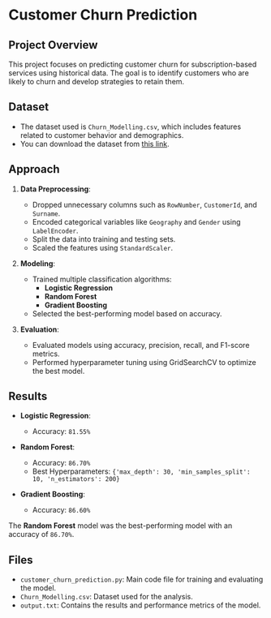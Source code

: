 # Customer Churn Prediction

## Project Overview

This project focuses on predicting customer churn for subscription-based services using historical data. The goal is to identify customers who are likely to churn and develop strategies to retain them.

## Dataset

- The dataset used is `Churn_Modelling.csv`, which includes features related to customer behavior and demographics.
- You can download the dataset from [this link](https://www.kaggle.com/datasets/shantanudhakadd/bank-customer-churn-prediction).

## Approach

1. **Data Preprocessing**:
   - Dropped unnecessary columns such as `RowNumber`, `CustomerId`, and `Surname`.
   - Encoded categorical variables like `Geography` and `Gender` using `LabelEncoder`.
   - Split the data into training and testing sets.
   - Scaled the features using `StandardScaler`.

2. **Modeling**:
   - Trained multiple classification algorithms:
     - **Logistic Regression**
     - **Random Forest**
     - **Gradient Boosting**
   - Selected the best-performing model based on accuracy.

3. **Evaluation**:
   - Evaluated models using accuracy, precision, recall, and F1-score metrics.
   - Performed hyperparameter tuning using GridSearchCV to optimize the best model.

## Results

- **Logistic Regression**:
  - Accuracy: `81.55%`

- **Random Forest**:
  - Accuracy: `86.70%`
  - Best Hyperparameters: `{'max_depth': 30, 'min_samples_split': 10, 'n_estimators': 200}`
  
- **Gradient Boosting**:
  - Accuracy: `86.60%`

The **Random Forest** model was the best-performing model with an accuracy of `86.70%`.

## Files

- `customer_churn_prediction.py`: Main code file for training and evaluating the model.
- `Churn_Modelling.csv`: Dataset used for the analysis.
- `output.txt`: Contains the results and performance metrics of the model.
